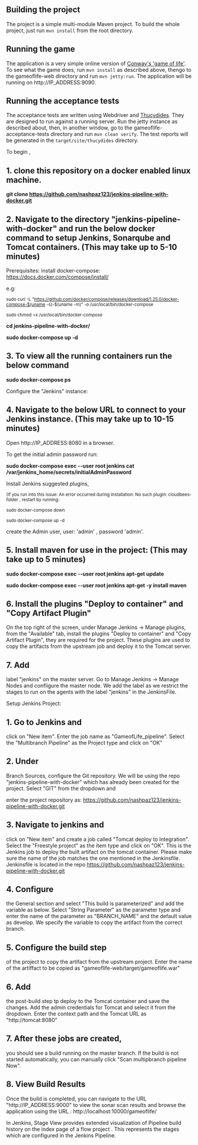 ## Building the project

The project is a simple multi-module Maven project. To build the whole project, just run `mvn install` from the root directory.

## Running the game

The application is a very simple online version of [Conway's 'game of life'](http://en.wikipedia.org/wiki/Conway's_Game_of_Life). To see what the game does, run `mvn install` as described above, thengo to the gameoflife-web directory and run `mvn jetty:run`. The application will be running on http://IP_ADDRESS:9090.

## Running the acceptance tests

The acceptance tests are written using Webdriver and [Thucydides](http://thucydides.info). They are designed to run against a running server. Run the jetty instance as described about, then, in another window, go to the gameoflife-acceptance-tests directory and run `mvn clean verify`. The test reports will be generated in the `target/site/thucydides` directory.

To begin , 
## 1. clone this repository on a docker enabled linux machine.

**git clone https://github.com/nashpaz123/jenkins-pipeline-with-docker.git**

## 2. Navigate to the directory "jenkins-pipeline-with-docker" and run the below docker command to setup Jenkins, Sonarqube and Tomcat containers. (This may take up to 5-10 minutes)
Prerequisites: install docker-compose: https://docs.docker.com/compose/install/ 

e.g:

<sub>sudo curl -L "https://github.com/docker/compose/releases/download/1.25.0/docker-compose-$(uname -s)-$(uname -m)" -o /usr/local/bin/docker-compose</sub>

<sub>sudo chmod +x /usr/local/bin/docker-compose</sub>

**cd jenkins-pipeline-with-docker/**

**sudo docker-compose up -d**

## 3. To view all the running containers run the below command

**sudo docker-compose ps**
    
Configure the "Jenkins" instance:
## 4. Navigate to the below URL to connect to your Jenkins instance. (This may take up to 10-15 minutes)
Open http://IP_ADDRESS:8080 in a browser.

To get the initial admin password run:

**sudo docker-compose exec --user root jenkins cat /var/jenkins_home/secrets/initialAdminPassword**

Install Jenkins suggested plugins, 

<sub>(If you run into this issue: An error occurred during installation: No such plugin: cloudbees-folder ,
restart by running:</sub>

<sub>sudo docker-compose down</sub>

<sub>sudo docker-compose up -d</sub>

create the Admin user, user: 'admin' , password 'admin'.

## 5. Install maven for use in the project: (This may take up to 5 minutes)

**sudo docker-compose exec --user root jenkins apt-get update**

**sudo docker-compose exec --user root jenkins apt-get -y install maven**

## 6. Install the plugins "Deploy to container" and "Copy Artifact Plugin" 
On the top right of the screen, under Manage Jenkins → Manage plugins, from the "Available" tab, install the plugins "Deploy to container" and "Copy Artifact Plugin", they are required for the project. These plugins are used to copy the artifacts from the upstream job and deploy it to the Tomcat server.

## 7. Add 
label "jenkins" on the master server.  Go to Manage Jenkins → Manage Nodes and confligure the master node. We add the label as we restrict the stages to run on the agents with the label "jenkins" in the JenkinsFile.

Setup Jenkins Project:
## 1. Go to Jenkins and
click on "New item". Enter the job name as  "GameofLife_pipeline". Select the "Multibranch Pipeline" as the Project type and click on "OK"

## 2. Under
Branch Sources, configure the Git repository. We will be using the repo "jenkins-pipeline-with-docker" which has already been created for the project.  Select "GIT" from the dropdown and 

enter the project repository as: https://github.com/nashpaz123/jenkins-pipeline-with-docker.git

## 3. Navigate  to jenkins and
click on "New item" and create a job called "Tomcat deploy to Integration".  Select the "Freestyle project" as the item type and click on "OK". This is the Jenkins job to deploy the built artifact on the tomcat container.
Please make sure the name of the job matches the one mentioned in the Jenkinsfile. Jenkinsfile is located in the repo https://github.com/nashpaz123/jenkins-pipeline-with-docker.git

## 4. Configure 
the General section and select "This build is parameterized" and add the variable as below. Select "String Parameter" as the parameter type and enter the name of the parameter as "BRANCH_NAME" and the default value as develop. We specify the variable to copy the artifact from the correct branch.

## 5. Configure  the build step
of the project to copy the artifact from the upstream project. Enter the name of the artiffact to be copied as "gameoflife-web/target/gameoflife.war" 

## 6. Add 
the post-build step tp deploy to the Tomcat container and save the changes. Add the admin credentials for Tomcat and select it from the dropdown. Enter the context path and the Tomcat URL as "http://tomcat:8080"

## 7. After these jobs are created, 
you should see a build running on the master branch. If the build is not started automatically, you can manually click "Scan multipbranch pipeline Now".

## 8. View Build Results
Once the build is completed, you can navigate  to the URL "http://IP_ADDRESS:9000" to view the sonar scan results and browse the application using the URL : http://localhost:10000/gameoflife/

In Jenkins, Stage View provides extended visualization of Pipeline build history on the index page of a flow project . This represents the stages which are configured in the Jenkins Pipeline.
